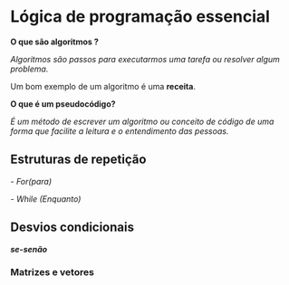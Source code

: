 # Lógica de programação essencial

**O que são algoritmos ?**

*Algoritmos são passos para executarmos uma tarefa ou resolver algum problema.*

Um bom exemplo de um algoritmo é uma **receita**.

**O que é um pseudocódigo?**

*É um método de escrever um algoritmo ou conceito de código de uma forma que facilite a leitura e o entendimento das pessoas.*

## Estruturas de repetição

*-* *For(para)*

*-* *While (Enquanto)*

## Desvios condicionais

***se-senão***

### Matrizes e vetores